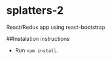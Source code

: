 # splatters-2
React/Redux app using react-bootstrap

##Instalation instructions
* Run `npm install`.
